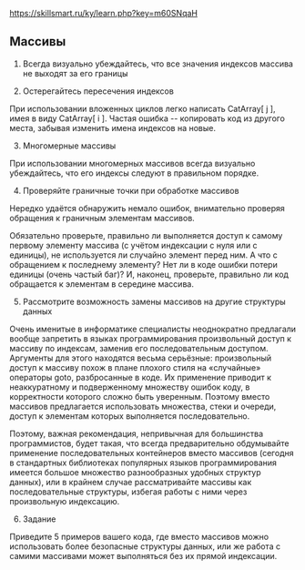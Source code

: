 https://skillsmart.ru/ky/learn.php?key=m60SNqaH

## Массивы

1. Всегда визуально убеждайтесь, что все значения индексов массива не выходят за его границы

2. Остерегайтесь пересечения индексов

При использовании вложенных циклов легко написать CatArray[ j ], имея в виду CatArray[ i ].
Частая ошибка -- копировать код из другого места, забывая изменить имена индексов на новые.

3. Многомерные массивы

При использовании многомерных массивов всегда визуально убеждайтесь, что его индексы следуют в правильном порядке.

4. Проверяйте граничные точки при обработке массивов

Нередко удаётся обнаружить немало ошибок, внимательно проверяя обращения к граничным элементам массивов.

Обязательно проверьте, правильно ли выполняется доступ к самому первому элементу массива (с учётом индексации с нуля или с единицы), не используется ли случайно элемент перед ним. А что с обращением к последнему элементу? Нет ли в коде ошибки потери единицы (очень частый баг)?
И, наконец, проверьте, правильно ли код обращается к элементам в середине массива.

5. Рассмотрите возможность замены массивов на другие структуры данных

Очень именитые в информатике специалисты неоднократно предлагали вообще запретить в языках программирования произвольный доступ к массиву по индексам, заменив его последовательным доступом. Аргументы для этого находятся весьма серьёзные: произвольный доступ к массиву похож в плане плохого стиля на «случайные» операторы goto, разбросанные в коде. Их применение приводит к неаккуратному и подверженному множеству ошибок коду, в корректности которого сложно быть уверенным. Поэтому вместо массивов предлагается использовать множества, стеки и очереди, доступ к элементам которых выполняется последовательно.

Поэтому, важная рекомендация, непривычная для большинства программистов, будет такая, что всегда предварительно обдумывайте применение последовательных контейнеров вместо массивов (сегодня в стандартных библиотеках популярных языков программирования имеется большое множество разнообразных удобных структур данных), или в крайнем случае рассматривайте массивы как последовательные структуры, избегая работы с ними через произвольную индексацию.

6. Задание

Приведите 5 примеров вашего кода, где вместо массивов можно использовать более безопасные структуры данных, или же работа с самими массивами может выполняться без их прямой индексации.